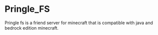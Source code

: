 # Pringle_FS
Pringle fs is a friend server for minecraft that is compatible with java and bedrock edition minecraft.
